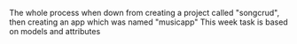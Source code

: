 The whole process when down from creating a project called "songcrud", then creating an app which was named "musicapp"
This week task is based on models and attributes
